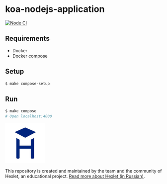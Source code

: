 # koa-nodejs-application

[![Node CI](https://github.com/hexlet-boilerplates/koa-nodejs-application/workflows/Node%20CI/badge.svg)](https://github.com/hexlet-boilerplates/koa-nodejs-application/actions)

## Requirements

* Docker
* Docker compose

## Setup

```sh
$ make compose-setup
```

## Run

```sh
$ make compose
# Open localhost:4000
```

[![Hexlet Ltd. logo](https://raw.githubusercontent.com/Hexlet/assets/master/images/hexlet_logo128.png)](https://ru.hexlet.io/pages/about?utm_source=github&utm_medium=link&utm_campaign=koa-nodejs-application)

This repository is created and maintained by the team and the community of Hexlet, an educational project. [Read more about Hexlet (in Russian)](https://ru.hexlet.io/pages/about?utm_source=github&utm_medium=link&utm_campaign=koa-nodejs-application).
